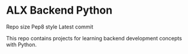 # ALX Backend Python
Repo size Pep8 style Latest commit

This repo contains projects for learning backend development concepts with Python.